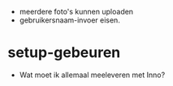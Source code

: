 - meerdere foto's kunnen uploaden
- gebruikersnaam-invoer eisen.

# setup-gebeuren
- Wat moet ik allemaal meeleveren met Inno?
